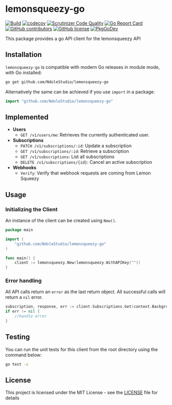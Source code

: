 # lemonsqueezy-go

[![Build](https://github.com/NdoleStudio/lemonsqueezy-go/actions/workflows/main.yml/badge.svg)](https://github.com/NdoleStudio/lemonsqueezy-go/actions/workflows/main.yml)
[![codecov](https://codecov.io/gh/NdoleStudio/lemonsqueezy-go/branch/main/graph/badge.svg)](https://codecov.io/gh/NdoleStudio/lemonsqueezy-go)
[![Scrutinizer Code Quality](https://scrutinizer-ci.com/g/NdoleStudio/lemonsqueezy-go/badges/quality-score.png?b=main)](https://scrutinizer-ci.com/g/NdoleStudio/lemonsqueezy-go/?branch=main)
[![Go Report Card](https://goreportcard.com/badge/github.com/NdoleStudio/lemonsqueezy-go)](https://goreportcard.com/report/github.com/NdoleStudio/lemonsqueezy-go)
[![GitHub contributors](https://img.shields.io/github/contributors/NdoleStudio/lemonsqueezy-go)](https://github.com/NdoleStudio/lemonsqueezy-go/graphs/contributors)
[![GitHub license](https://img.shields.io/github/license/NdoleStudio/lemonsqueezy-go?color=brightgreen)](https://github.com/NdoleStudio/lemonsqueezy-go/blob/master/LICENSE)
[![PkgGoDev](https://pkg.go.dev/badge/github.com/NdoleStudio/lemonsqueezy-go)](https://pkg.go.dev/github.com/NdoleStudio/lemonsqueezy-go)


This package provides a go API client for the lemonsqueezy API

## Installation

`lemonsqueezy-go` is compatible with modern Go releases in module mode, with Go installed:

```bash
go get github.com/NdoleStudio/lemonsqueezy-go
```

Alternatively the same can be achieved if you use `import` in a package:

```go
import "github.com/NdoleStudio/lemonsqueezy-go"
```

## Implemented

- **Users**
  - `GET /v1/users/me`: Retrieves the currently authenticated user.
- **Subscriptions**
  - `PATCH /v1/subscriptions/:id`: Update a subscription
  - `GET /v1/subscriptions/:id`: Retrieve a subscription
  - `GET /v1/subscriptions`: List all subscriptions
  - `DELETE /v1/subscriptions/{id}`: Cancel an active subscription
- **Webhooks**
  - `Verify`: Verify that webhook requests are coming from Lemon Squeezy

## Usage

### Initializing the Client

An instance of the client can be created using `New()`.

```go
package main

import (
    "github.com/NdoleStudio/lemonsqueezy-go"
)

func main() {
    client := lemonsqueezy.New(lemonsqueezy.WithAPIKey(""))
}
```

### Error handling

All API calls return an `error` as the last return object. All successful calls will return a `nil` error.

```go
subscription, response, err := client.Subscriptions.Get(context.Background(), "1")
if err != nil {
    //handle error
}
```

## Testing

You can run the unit tests for this client from the root directory using the command below:

```bash
go test -v
```

## License

This project is licensed under the MIT License - see the [LICENSE](LICENSE) file for details
